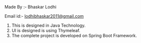 Made By :- Bhaskar Lodhi 

Email id:- lodhibhaskar2011@gmail.com

1. This is designed in Java Technology.
2. UI is designed is using Thymeleaf.
3. The complete project is developed on Spring Boot Framework.
